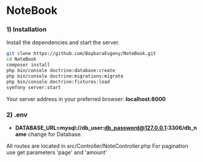 # NoteBook

### 1) Installation

Install the dependencies and start the server.

```sh
git clone https://github.com/BaybaraEvgeny/NoteBook.git
cd NoteBook
composer install
php bin/console doctrine:database:create
php bin/console doctrine:migrations:migrate
php bin/console doctrine:fixtures:load
symfony server:start
```

Your server address in your preferred browser: **localhost:8000**

### 2) .env

- **DATABASE_URL=mysql://db_user:db_password@127.0.0.1:3306/db_name** change for Database.

All routes are located in src/Controller/NoteController.php
For pagination use get parameters 'page' and 'amount'

 
